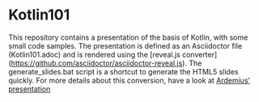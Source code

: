 # Kotlin101
This repository contains a presentation of the basis of Kotlin, with some small code samples.
The presentation is defined as an Asciidoctor file (Kotlin101.adoc) and is rendered using the [reveal.js converter]
(https://github.com/asciidoctor/asciidoctor-reveal.js).
The generate_slides.bat script is a shortcut to generate the HTML5 slides quickly.
For more details about this conversion, have a look at [Ardemius' presentation](https://github.com/Ardemius/asciidoctor-presentation#slides-rendering-with-revealjs)
